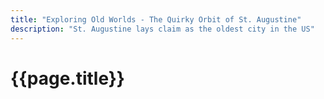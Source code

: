 ```yaml
---
title: "Exploring Old Worlds - The Quirky Orbit of St. Augustine"
description: "St. Augustine lays claim as the oldest city in the US"
---
```


# {{page.title}}


<!-- The first official stop on our Space Odyssey journey was to {{page.description}}

In your post, you can delve into the contrast between your expectations of historical authenticity and the reality of the 'tourist-trapped' atmosphere. Emphasizing the joy and laughter you shared with your partner in these discoveries can be a beautiful way to express how this journey is helping in healing and bringing light moments. Such stories not only resonate with your audience but also keep Anisa's spirit a part of your journey, as you embrace both the serious and lighter sides of travel.

Absolutely! Here's an engaging initial post for "The Quirky Orbit of St. Augustine":

---

**"The Quirky Orbit of St. Augustine: A Journey Through Time and Whimsy"**

Welcome back, fellow space travelers, to another chapter in our cosmic road trip! This week, we ventured into the historic orbit of St. Augustine, Florida, a city that promised a journey back in time. But as we soon discovered, this star in Florida's crown had a few surprises up its sleeve!

St. Augustine, lauded as the nation's oldest city, was like a time machine with a playful twist. We expected cobblestone streets echoing centuries of history, only to find paths paved with brick – a charming mismatch that set the tone for our visit. It was as if we'd landed on a planet where history and whimsy collided.

Each step through this city was a revelation in itself. From the old forts that whispered tales of bygone battles to the lighthouses guiding us like beacons through time, St. Augustine was a mix of authentic history and delightful tourist antics. It was a reminder that even in the most historic places, there's room for a little fun.

But what truly made this leg of our journey unforgettable was the laughter – the kind that bubbles up when the unexpected turns into a shared moment of joy. As we wandered through this 'historic' city, we found ourselves chuckling at the quirky blend of the real and the recreated. It was as if St. Augustine itself was in on the joke, inviting us to embrace both its genuine past and its more playful present.

In a way, this city mirrored our journey – a blend of the profound and the light-hearted, where healing comes in unexpected forms. The laughter and joy we found here were like medicine for the soul, a much needed reminder that even amidst a journey shadowed by loss, there can be islands of lightness and joy.

As the sun set over St. Augustine, painting the sky in hues of fiery orange and tranquil purple, we reflected on our day. It was a beautiful paradox, this quirky orbit. A place where history is revered, yet playfully reimagined. Where every street corner seemed to tell a story, some steeped in truth, others in fanciful lore.

Our visit to St. Augustine was more than just a stop on a map; it was a lesson in finding joy in the unexpected and laughter in the midst of recovery. It taught us that sometimes, the best way to honor the past is to embrace the present in all its quirky glory.

As we pack up our memories from this whimsical city, we're reminded that our journey is not just about the places we visit, but the experiences we collect and the emotions we navigate along the way. St. Augustine, with its blend of authenticity and amusement, has added a unique constellation of memories to our 'Star Chart.'

Stay tuned as we continue our cosmic road trip, seeking new horizons and embracing the journey, one quirky orbit at a time. Who knows what other surprises the universe has in store for us?

Until our next celestial update, keep your eyes to the stars and your heart open to the journey.

This post aims to blend the historical charm of St. Augustine with the unexpected joy and whimsy you found, highlighting how this experience is contributing to your healing journey.
-->


